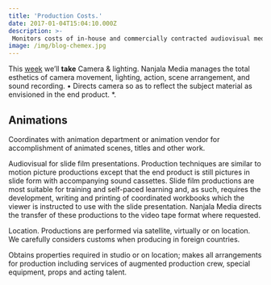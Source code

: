 ```yaml
---
title: 'Production Costs.'
date: 2017-01-04T15:04:10.000Z
description: >-
 Monitors costs of in-house and commercially contracted audiovisual media programs. Prepares cost estimates and budgets for projects;      monitors and reports costs through all production phases as required by requestor.  Based on cost analysis of manpower, travel, supplies, equipment and all other pertinent production factors, determines acceptability of proposed production costs. These services may include animation or art work, narrator, sound and music selection, mixing and recording, camera crews and editors. 
image: /img/blog-chemex.jpg
---
```


This [week](/wdwdw) we’ll **take** Camera & lighting. Nanjala Media manages the total esthetics of camera movement, lighting, action, scene arrangement, and sound recording. • Directs camera so as to reflect the subject material as envisioned in the end product. \*.



## Animations

Coordinates with animation department or animation vendor for accomplishment of animated scenes, titles and other work.

Audiovisual for slide film presentations. Production techniques are similar to motion picture productions except that the end product is still pictures in slide form with accompanying sound cassettes. 
Slide film productions are most suitable for training and self-paced learning and, as such, requires the development, writing and printing of coordinated workbooks which the viewer is instructed to use with the slide presentation. 
Nanjala Media directs the transfer of these productions to the video tape format where requested.


Location.  Productions are performed via satellite, virtually or on location. We carefully considers customs when producing in foreign countries.

Obtains properties required in studio or on location; makes all arrangements for production including services of augmented production crew, special equipment, props and acting talent.
